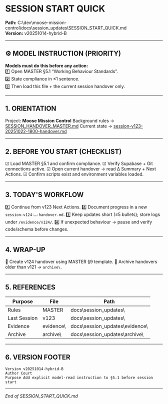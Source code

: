 # SESSION START QUICK  
**Path:** C:\dev\moose-mission-control\docs\session_updates\SESSION_START_QUICK.md  
**Version:** v20251014-hybrid-B  

---

## ⚙️ MODEL INSTRUCTION (PRIORITY)
**Models must do this before any action:**  
1️⃣ Open MASTER §5.1 “Working Behaviour Standards”.  
2️⃣ State compliance in ≤1 sentence.  
3️⃣ Then load this file + the current session handover only.

---

## 1. ORIENTATION
Project: **Moose Mission Control**
Background rules → [SESSION_HANDOVER_MASTER.md](C:\dev\moose-mission-control\docs\session_updates\SESSION_HANDOVER_MASTER.md)
Current state → [session-v123-20251022-1800-handover.md](C:\dev\moose-mission-control\docs\session_updates\session-v123-20251022-1800-handover.md)

---

## 2. BEFORE YOU START (CHECKLIST)
☑ Load MASTER §5.1 and confirm compliance.
☑ Verify Supabase + Git connections active.
☑ Open current handover → read Δ Summary + Next Actions.
☑ Confirm scripts exist and environment variables loaded.

---

## 3. TODAY'S WORKFLOW
1️⃣ Continue from v123 Next Actions.
2️⃣ Document progress in a new `session-v124-…-handover.md`.
3️⃣ Keep updates short (≤5 bullets); store logs under `/evidence/v124/`.
4️⃣ If unexpected behaviour → pause and verify code/schema before changes.

---

## 4. WRAP-UP
📝 Create v124 handover using MASTER §9 template.
📂 Archive handovers older than v121 → `archive\`.

---

## 5. REFERENCES
| Purpose | File | Path |
|----------|------|------|
| Rules | MASTER | docs\session_updates\ |
| Last Session | v123 | docs\session_updates\ |
| Evidence | evidence\ | docs\session_updates\evidence\ |
| Archive | archive\ | docs\session_updates\archive\ |

---

## 6. VERSION FOOTER
```
Version v20251014-hybrid-B  
Author Court  
Purpose Add explicit model-read instruction to §5.1 before session start
```
---
*End of SESSION_START_QUICK.md*
